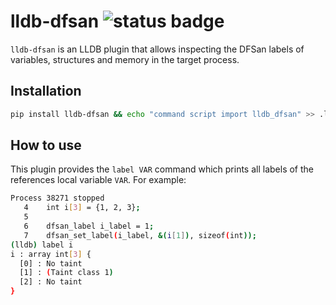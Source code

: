# lldb-dfsan ![status badge](https://github.com/vusec/lldb-dfsan/actions/workflows/tests.yml/badge.svg)


`lldb-dfsan` is an LLDB plugin that allows inspecting the DFSan labels of
variables, structures and memory in the target process.

## Installation

```bash
pip install lldb-dfsan && echo "command script import lldb_dfsan" >> .lldbinit
```

## How to use

This plugin provides the `label VAR` command which prints all labels of the
references local variable `VAR`. For example:

```bash
Process 38271 stopped
   4    int i[3] = {1, 2, 3};
   5   
   6    dfsan_label i_label = 1;
   7    dfsan_set_label(i_label, &(i[1]), sizeof(int));
(lldb) label i
i : array int[3] {
  [0] : No taint
  [1] : (Taint class 1)
  [2] : No taint
}
```